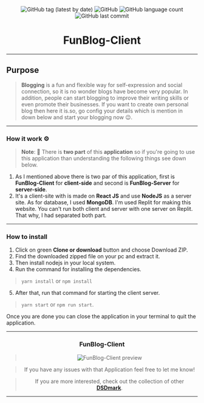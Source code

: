 <div align="center">

![GitHub tag (latest by date)](https://img.shields.io/github/v/tag/DSDmark/BubbleSort)
![GitHub](https://img.shields.io/github/license/DSDmark/BubbleSort)
![GitHub language count](https://img.shields.io/github/languages/count/DSDmark/BubbleSort)
![GitHub last commit](https://img.shields.io/github/last-commit/DSDmark/BubbleSort)

# FunBlog-Client

<div>

<div align="center">

<div align="left">

---

## Purpose

> **Blogging** is a fun and flexible way for self-expression and social connection, so it is no wonder blogs have become very popular. In addition, people can start blogging to improve their writing skills or even promote their businesses. If you want to create own personal blog then here it is.so, go config your details which is mention in down below and start your blogging now 😉.

---

### How it work ⚙️

> **Note**: 📝 There is **two part** of this **application** so if you're going to use this application than understanding the following things see down below.

1. As I mentioned above there is two par of this application, first is **FunBlog-Client** for **client-side** and second is **FunBlog-Server** for **server-side**. 
2. It's a client-site with is made on **React JS** and use **NodeJS** as a server site. As for database, I used **MongoDB**. I'm used Replit for making this website. You can't run both client and server with one server on Replit. That why, I had separated both part.

---

### How to install

1. Click on green **Clone or download** button and choose Download ZIP.
2. Find the downloaded zipped file on your pc and extract it.
3. Then install nodejs in your local system.
4. Run the command for installing the dependencies.
> ```yarn install```
or
```npm install```

5. After that, run that command for starting the client server.

> ```yarn start``` or ```npm run start```.


Once you are done  you can close the application in your terminal to quit the application.

---

</div>

### FunBlog-Client

> ![**FunBlog-Client preview**](images/preview.gif "FunBlog-Client preview")

</div>

> If you have any issues with that Application feel free to let me know!

> If you are more interested, check out the collection of other [ **DSDmark**](https://github.com/DSDmark/ "DSDmark").

---
